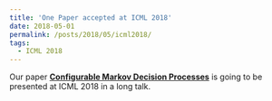 ```yaml
---
title: 'One Paper accepted at ICML 2018'
date: 2018-05-01
permalink: /posts/2018/05/icml2018/
tags:
  - ICML 2018
---
```


Our paper <b>[Configurable Markov Decision Processes](/publication/0003-2018-Configurable-Markov-Decision-Processes)</b> is going to be presented at ICML 2018 in a long talk.

